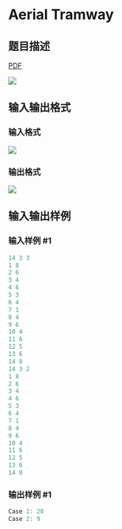 # Aerial Tramway

## 题目描述

[problemUrl]: https://uva.onlinejudge.org/index.php?option=com_onlinejudge&Itemid=8&category=862&page=show_problem&problem=4808

[PDF](https://uva.onlinejudge.org/external/129/p12929.pdf)

![](https://cdn.luogu.com.cn/upload/vjudge_pic/UVA12929/0fd9d01d18947e88c55f1a45be863897355cf642.png)

## 输入输出格式

### 输入格式

![](https://cdn.luogu.com.cn/upload/vjudge_pic/UVA12929/b264b0482cf211a0eeeed3817b185fb760c535d1.png)

### 输出格式

![](https://cdn.luogu.com.cn/upload/vjudge_pic/UVA12929/1a300a013dc04e6e737af37d3db49661fa79d6ad.png)

## 输入输出样例

### 输入样例 #1

```cpp
14 3 3
1 8
2 6
3 4
4 6
5 3
6 4
7 1
8 4
9 6
10 4
11 6
12 5
13 6
14 8
14 3 2
1 8
2 6
3 4
4 6
5 3
6 4
7 1
8 4
9 6
10 4
11 6
12 5
13 6
14 8
```


### 输出样例 #1

```cpp
Case 1: 20
Case 2: 9
```


